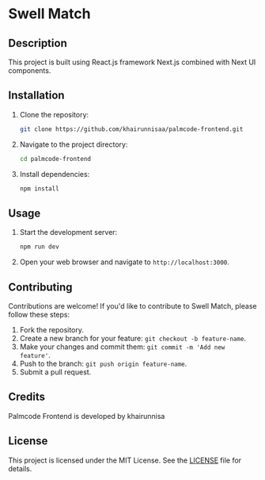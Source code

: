 # Swell Match

## Description
This project is built using React.js framework Next.js combined with Next UI components.
## Installation

1. Clone the repository:

   ```bash
   git clone https://github.com/khairunnisaa/palmcode-frontend.git
   ```

2. Navigate to the project directory:

   ```bash
   cd palmcode-frontend
   ```

3. Install dependencies:
   ```bash
   npm install
   ```

## Usage

1. Start the development server:

   ```bash
   npm run dev
   ```

2. Open your web browser and navigate to `http://localhost:3000`.

## Contributing

Contributions are welcome! If you'd like to contribute to Swell Match, please follow these steps:

1. Fork the repository.
2. Create a new branch for your feature: `git checkout -b feature-name`.
3. Make your changes and commit them: `git commit -m 'Add new feature'`.
4. Push to the branch: `git push origin feature-name`.
5. Submit a pull request.

## Credits

Palmcode Frontend is developed by khairunnisa

## License

This project is licensed under the MIT License. See the [LICENSE](LICENSE) file for details.
